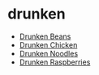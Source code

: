 # drunken

 * [Drunken Beans](index/d/drunken-beans-12674.json)
 * [Drunken Chicken](index/d/drunken-chicken-105149.json)
 * [Drunken Noodles](index/d/drunken-noodles-232698.json)
 * [Drunken Raspberries](index/d/drunken-raspberries-235170.json)
